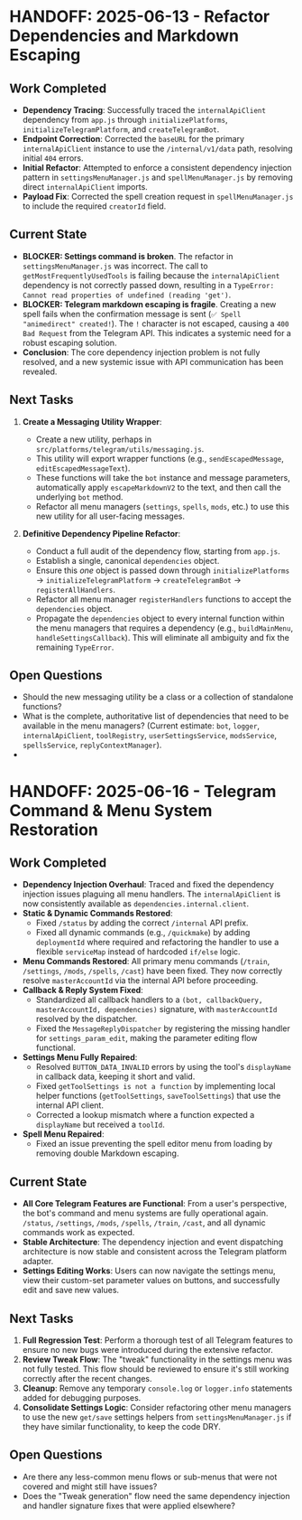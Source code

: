 # HANDOFF: 2025-06-13 - Refactor Dependencies and Markdown Escaping

## Work Completed
-   **Dependency Tracing**: Successfully traced the `internalApiClient` dependency from `app.js` through `initializePlatforms`, `initializeTelegramPlatform`, and `createTelegramBot`.
-   **Endpoint Correction**: Corrected the `baseURL` for the primary `internalApiClient` instance to use the `/internal/v1/data` path, resolving initial `404` errors.
-   **Initial Refactor**: Attempted to enforce a consistent dependency injection pattern in `settingsMenuManager.js` and `spellMenuManager.js` by removing direct `internalApiClient` imports.
-   **Payload Fix**: Corrected the spell creation request in `spellMenuManager.js` to include the required `creatorId` field.

## Current State
-   **BLOCKER: Settings command is broken**. The refactor in `settingsMenuManager.js` was incorrect. The call to `getMostFrequentlyUsedTools` is failing because the `internalApiClient` dependency is not correctly passed down, resulting in a `TypeError: Cannot read properties of undefined (reading 'get')`.
-   **BLOCKER: Telegram markdown escaping is fragile**. Creating a new spell fails when the confirmation message is sent (`✅ Spell "animedirect" created!`). The `!` character is not escaped, causing a `400 Bad Request` from the Telegram API. This indicates a systemic need for a robust escaping solution.
-   **Conclusion**: The core dependency injection problem is not fully resolved, and a new systemic issue with API communication has been revealed.

## Next Tasks
1.  **Create a Messaging Utility Wrapper**:
    -   Create a new utility, perhaps in `src/platforms/telegram/utils/messaging.js`.
    -   This utility will export wrapper functions (e.g., `sendEscapedMessage`, `editEscapedMessageText`).
    -   These functions will take the `bot` instance and message parameters, automatically apply `escapeMarkdownV2` to the text, and then call the underlying `bot` method.
    -   Refactor all menu managers (`settings`, `spells`, `mods`, etc.) to use this new utility for all user-facing messages.

2.  **Definitive Dependency Pipeline Refactor**:
    -   Conduct a full audit of the dependency flow, starting from `app.js`.
    -   Establish a single, canonical `dependencies` object.
    -   Ensure this *one* object is passed down through `initializePlatforms` -> `initializeTelegramPlatform` -> `createTelegramBot` -> `registerAllHandlers`.
    -   Refactor all menu manager `registerHandlers` functions to accept the `dependencies` object.
    -   Propagate the `dependencies` object to every internal function within the menu managers that requires a dependency (e.g., `buildMainMenu`, `handleSettingsCallback`). This will eliminate all ambiguity and fix the remaining `TypeError`.

## Open Questions
-   Should the new messaging utility be a class or a collection of standalone functions?
-   What is the complete, authoritative list of dependencies that need to be available in the menu managers? (Current estimate: `bot`, `logger`, `internalApiClient`, `toolRegistry`, `userSettingsService`, `modsService`, `spellsService`, `replyContextManager`). 
-   


# HANDOFF: 2025-06-16 - Telegram Command & Menu System Restoration

## Work Completed

-   **Dependency Injection Overhaul**: Traced and fixed the dependency injection issues plaguing all menu handlers. The `internalApiClient` is now consistently available as `dependencies.internal.client`.
-   **Static & Dynamic Commands Restored**:
    -   Fixed `/status` by adding the correct `/internal` API prefix.
    -   Fixed all dynamic commands (e.g., `/quickmake`) by adding `deploymentId` where required and refactoring the handler to use a flexible `serviceMap` instead of hardcoded `if/else` logic.
-   **Menu Commands Restored**: All primary menu commands (`/train`, `/settings`, `/mods`, `/spells`, `/cast`) have been fixed. They now correctly resolve `masterAccountId` via the internal API before proceeding.
-   **Callback & Reply System Fixed**:
    -   Standardized all callback handlers to a `(bot, callbackQuery, masterAccountId, dependencies)` signature, with `masterAccountId` resolved by the dispatcher.
    -   Fixed the `MessageReplyDispatcher` by registering the missing handler for `settings_param_edit`, making the parameter editing flow functional.
-   **Settings Menu Fully Repaired**:
    -   Resolved `BUTTON_DATA_INVALID` errors by using the tool's `displayName` in callback data, keeping it short and valid.
    -   Fixed `getToolSettings is not a function` by implementing local helper functions (`getToolSettings`, `saveToolSettings`) that use the internal API client.
    -   Corrected a lookup mismatch where a function expected a `displayName` but received a `toolId`.
-   **Spell Menu Repaired**:
    -   Fixed an issue preventing the spell editor menu from loading by removing double Markdown escaping.

## Current State

-   **All Core Telegram Features are Functional**: From a user's perspective, the bot's command and menu systems are fully operational again. `/status`, `/settings`, `/mods`, `/spells`, `/train`, `/cast`, and all dynamic commands work as expected.
-   **Stable Architecture**: The dependency injection and event dispatching architecture is now stable and consistent across the Telegram platform adapter.
-   **Settings Editing Works**: Users can now navigate the settings menu, view their custom-set parameter values on buttons, and successfully edit and save new values.

## Next Tasks

1.  **Full Regression Test**: Perform a thorough test of all Telegram features to ensure no new bugs were introduced during the extensive refactor.
2.  **Review Tweak Flow**: The "tweak" functionality in the settings menu was not fully tested. This flow should be reviewed to ensure it's still working correctly after the recent changes.
3.  **Cleanup**: Remove any temporary `console.log` or `logger.info` statements added for debugging purposes.
4.  **Consolidate Settings Logic**: Consider refactoring other menu managers to use the new `get/save` settings helpers from `settingsMenuManager.js` if they have similar functionality, to keep the code DRY.

## Open Questions

-   Are there any less-common menu flows or sub-menus that were not covered and might still have issues?
-   Does the "Tweak generation" flow need the same dependency injection and handler signature fixes that were applied elsewhere? 